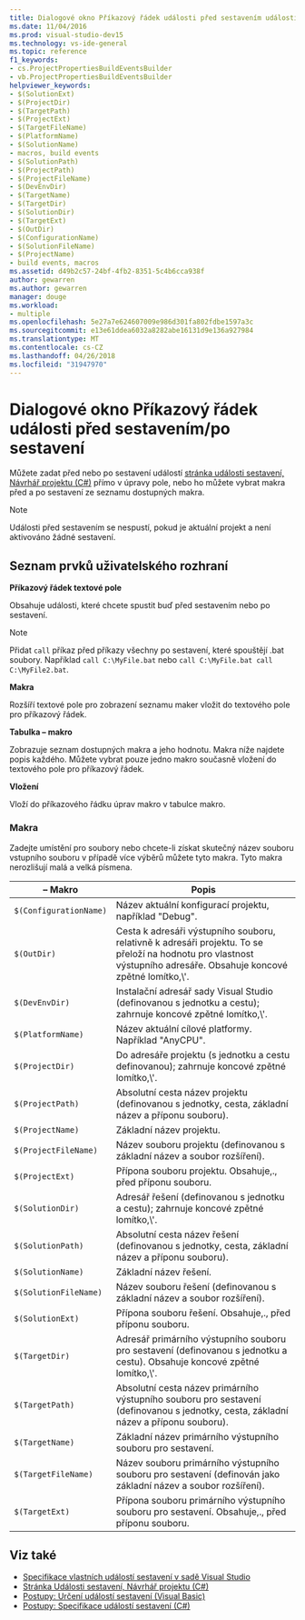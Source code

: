 ```yaml
---
title: Dialogové okno Příkazový řádek události před sestavením událostí Post sestavení
ms.date: 11/04/2016
ms.prod: visual-studio-dev15
ms.technology: vs-ide-general
ms.topic: reference
f1_keywords:
- cs.ProjectPropertiesBuildEventsBuilder
- vb.ProjectPropertiesBuildEventsBuilder
helpviewer_keywords:
- $(SolutionExt)
- $(ProjectDir)
- $(TargetPath)
- $(ProjectExt)
- $(TargetFileName)
- $(PlatformName)
- $(SolutionName)
- macros, build events
- $(SolutionPath)
- $(ProjectPath)
- $(ProjectFileName)
- $(DevEnvDir)
- $(TargetName)
- $(TargetDir)
- $(SolutionDir)
- $(TargetExt)
- $(OutDir)
- $(ConfigurationName)
- $(SolutionFileName)
- $(ProjectName)
- build events, macros
ms.assetid: d49b2c57-24bf-4fb2-8351-5c4b6cca938f
author: gewarren
ms.author: gewarren
manager: douge
ms.workload:
- multiple
ms.openlocfilehash: 5e27a7e624607009e986d301fa802fdbe1597a3c
ms.sourcegitcommit: e13e61ddea6032a8282abe16131d9e136a927984
ms.translationtype: MT
ms.contentlocale: cs-CZ
ms.lasthandoff: 04/26/2018
ms.locfileid: "31947970"
---
```

# <a name="pre-build-eventpost-build-event-command-line-dialog-box"></a>Dialogové okno Příkazový řádek události před sestavením/po sestavení
Můžete zadat před nebo po sestavení událostí [stránka události sestavení, Návrhář projektu (C#)](../../ide/reference/build-events-page-project-designer-csharp.md) přímo v úpravy pole, nebo ho můžete vybrat makra před a po sestavení ze seznamu dostupných makra.

> [!NOTE]
> Události před sestavením se nespustí, pokud je aktuální projekt a není aktivováno žádné sestavení.


## <a name="ui-element-list"></a>Seznam prvků uživatelského rozhraní
 **Příkazový řádek textové pole**

 Obsahuje události, které chcete spustit buď před sestavením nebo po sestavení.

> [!NOTE]
> Přidat `call` příkaz před příkazy všechny po sestavení, které spouštějí .bat soubory. Například `call C:\MyFile.bat` nebo `call C:\MyFile.bat call C:\MyFile2.bat`.


 **Makra**

 Rozšíří textové pole pro zobrazení seznamu maker vložit do textového pole pro příkazový řádek.

 **Tabulka – makro**

 Zobrazuje seznam dostupných makra a jeho hodnotu. Makra níže najdete popis každého. Můžete vybrat pouze jedno makro současně vložení do textového pole pro příkazový řádek.

 **Vložení**

 Vloží do příkazového řádku úprav makro v tabulce makro.

### <a name="macros"></a>Makra
 Zadejte umístění pro soubory nebo chcete-li získat skutečný název souboru vstupního souboru v případě více výběrů můžete tyto makra. Tyto makra nerozlišují malá a velká písmena.

|– Makro|Popis|
|-----------|-----------------|
|`$(ConfigurationName)`|Název aktuální konfigurací projektu, například "Debug".|
|`$(OutDir)`|Cesta k adresáři výstupního souboru, relativně k adresáři projektu. To se přeloží na hodnotu pro vlastnost výstupního adresáře. Obsahuje koncové zpětné lomítko,\\'.|
|`$(DevEnvDir)`|Instalační adresář sady Visual Studio (definovanou s jednotku a cestu); zahrnuje koncové zpětné lomítko,\\'.|
|`$(PlatformName)`|Název aktuální cílové platformy. Například "AnyCPU".|
|`$(ProjectDir)`|Do adresáře projektu (s jednotku a cestu definovanou); zahrnuje koncové zpětné lomítko,\\'.|
|`$(ProjectPath)`|Absolutní cesta název projektu (definovanou s jednotky, cesta, základní název a příponu souboru).|
|`$(ProjectName)`|Základní název projektu.|
|`$(ProjectFileName)`|Název souboru projektu (definovanou s základní název a soubor rozšíření).|
|`$(ProjectExt)`|Přípona souboru projektu. Obsahuje,., před příponu souboru.|
|`$(SolutionDir)`|Adresář řešení (definovanou s jednotku a cestu); zahrnuje koncové zpětné lomítko,\\'.|
|`$(SolutionPath)`|Absolutní cesta název řešení (definovanou s jednotky, cesta, základní název a příponu souboru).|
|`$(SolutionName)`|Základní název řešení.|
|`$(SolutionFileName)`|Název souboru řešení (definovanou s základní název a soubor rozšíření).|
|`$(SolutionExt)`|Přípona souboru řešení. Obsahuje,., před příponu souboru.|
|`$(TargetDir)`|Adresář primárního výstupního souboru pro sestavení (definovanou s jednotku a cestu). Obsahuje koncové zpětné lomítko,\\'.|
|`$(TargetPath)`|Absolutní cesta název primárního výstupního souboru pro sestavení (definovanou s jednotky, cesta, základní název a příponu souboru).|
|`$(TargetName)`|Základní název primárního výstupního souboru pro sestavení.|
|`$(TargetFileName)`|Název souboru primárního výstupního souboru pro sestavení (definován jako základní název a soubor rozšíření).|
|`$(TargetExt)`|Přípona souboru primárního výstupního souboru pro sestavení. Obsahuje,., před příponu souboru.|

## <a name="see-also"></a>Viz také

- [Specifikace vlastních událostí sestavení v sadě Visual Studio](../../ide/specifying-custom-build-events-in-visual-studio.md)
- [Stránka Události sestavení, Návrhář projektu (C#)](../../ide/reference/build-events-page-project-designer-csharp.md)
- [Postupy: Určení událostí sestavení (Visual Basic)](../../ide/how-to-specify-build-events-visual-basic.md)
- [Postupy: Specifikace událostí sestavení (C#)](../../ide/how-to-specify-build-events-csharp.md)